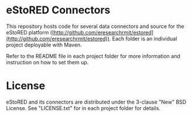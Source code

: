 eStoRED Connectors
==================

This repository hosts code for several data connectors and source for the eStoRED platform ([http://github.com/eresearchrmit/estored](http://github.com/eresearchrmit/estored)). Each folder is an individual project deployable with Maven.

Refer to the README file in each project folder for more information and instruction on how to set them up.

License
=======

eStoRED and its connectors are distributed under the 3-clause "New" BSD License. See "LICENSE.txt" for in each project folder for details.